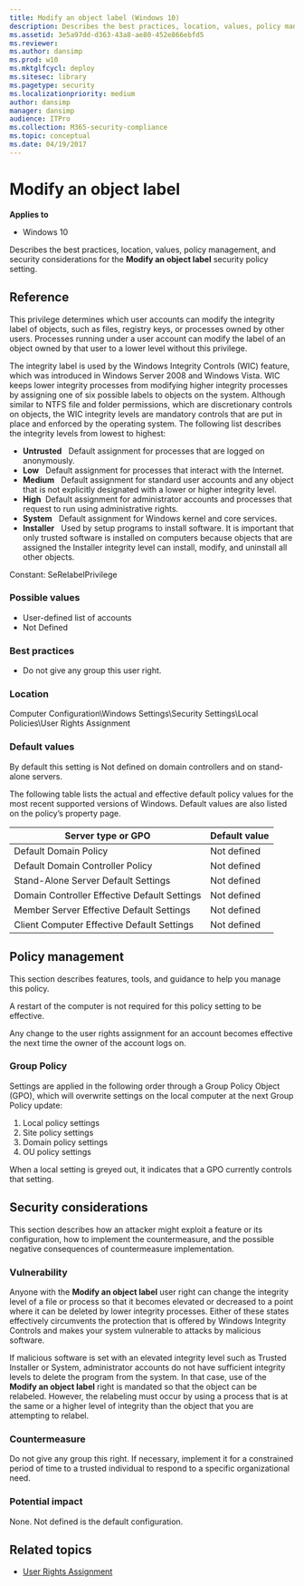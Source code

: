 ```yaml
---
title: Modify an object label (Windows 10)
description: Describes the best practices, location, values, policy management, and security considerations for the Modify an object label security policy setting.
ms.assetid: 3e5a97dd-d363-43a8-ae80-452e866ebfd5
ms.reviewer: 
ms.author: dansimp
ms.prod: w10
ms.mktglfcycl: deploy
ms.sitesec: library
ms.pagetype: security
ms.localizationpriority: medium
author: dansimp
manager: dansimp
audience: ITPro
ms.collection: M365-security-compliance
ms.topic: conceptual
ms.date: 04/19/2017
---
```


# Modify an object label

**Applies to**
-   Windows 10

Describes the best practices, location, values, policy management, and security considerations for the **Modify an object label** security policy setting.

## Reference

This privilege determines which user accounts can modify the integrity label of objects, such as files, registry keys, or processes owned by other users. Processes running under a user account can modify the label of an object owned by that user to a lower level without this privilege.

The integrity label is used by the Windows Integrity Controls (WIC) feature, which was introduced in Windows Server 2008 and Windows Vista. WIC keeps lower integrity processes from modifying higher integrity processes by assigning one of six possible labels to objects on the system. Although 
similar to NTFS file and folder permissions, which are discretionary controls on objects, the WIC integrity levels are mandatory controls that are put in place and enforced by the operating system. The following list describes the integrity levels from lowest to highest:

-   **Untrusted**   Default assignment for processes that are logged on anonymously.
-   **Low**   Default assignment for processes that interact with the Internet.
-   **Medium**   Default assignment for standard user accounts and any object that is not explicitly designated with a lower or higher integrity level.
-   **High**  Default assignment for administrator accounts and processes that request to run using administrative rights.
-   **System**   Default assignment for Windows kernel and core services.
-   **Installer**   Used by setup programs to install software. It is important that only trusted software is installed on computers because objects that are assigned the Installer integrity level can install, modify, and uninstall all other objects.

Constant: SeRelabelPrivilege

### Possible values

-   User-defined list of accounts
-   Not Defined

### Best practices

-   Do not give any group this user right.

### Location

Computer Configuration\\Windows Settings\\Security Settings\\Local Policies\\User Rights Assignment

### Default values

By default this setting is Not defined on domain controllers and on stand-alone servers.

The following table lists the actual and effective default policy values for the most recent supported versions of Windows. Default values are also listed on the policy’s property page.

| Server type or GPO | Default value |
| - | - |
| Default Domain Policy| Not defined| 
| Default Domain Controller Policy | Not defined| 
| Stand-Alone Server Default Settings | Not defined| 
| Domain Controller Effective Default Settings | Not defined| 
| Member Server Effective Default Settings | Not defined| 
| Client Computer Effective Default Settings | Not defined| 
 
## Policy management

This section describes features, tools, and guidance to help you manage this policy.

A restart of the computer is not required for this policy setting to be effective.

Any change to the user rights assignment for an account becomes effective the next time the owner of the account logs on.

### Group Policy

Settings are applied in the following order through a Group Policy Object (GPO), which will overwrite settings on the local computer at the next Group Policy update:

1.  Local policy settings
2.  Site policy settings
3.  Domain policy settings
4.  OU policy settings

When a local setting is greyed out, it indicates that a GPO currently controls that setting.

## Security considerations

This section describes how an attacker might exploit a feature or its configuration, how to implement the countermeasure, and the possible negative consequences of countermeasure implementation.

### Vulnerability

Anyone with the **Modify an object label** user right can change the integrity level of a file or process so that it becomes elevated or decreased to a point where it can be deleted by lower integrity processes. Either of these states effectively circumvents the protection that is offered by 
Windows Integrity Controls and makes your system vulnerable to attacks by malicious software.

If malicious software is set with an elevated integrity level such as Trusted Installer or System, administrator accounts do not have sufficient integrity levels to delete the program from the system. In that case, use of the **Modify an object label** right is mandated so that the object can be relabeled. However, the relabeling must occur by using a process that is at the same or a higher level of integrity than the object that you are attempting to relabel.

### Countermeasure

Do not give any group this right. If necessary, implement it for a constrained period of time to a trusted individual to respond to a specific organizational need.

### Potential impact

None. Not defined is the default configuration.

## Related topics

- [User Rights Assignment](user-rights-assignment.md)
